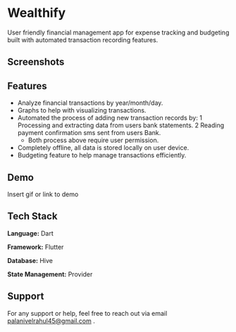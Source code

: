 # Wealthify

User friendly financial management app for expense tracking and budgeting built with automated transaction recording features.

## Screenshots

## Features

- Analyze financial transactions by year/month/day.
- Graphs to help with visualizing transactions.
- Automated the process of adding new transaction records by:
  1 Processing and extracting data from users bank statements.
  2 Reading payment confirmation sms sent from users Bank.
  - Both process above require user permission.
- Completely offline, all data is stored locally on user device.
- Budgeting feature to help manage transactions efficiently.

## Demo

Insert gif or link to demo

## Tech Stack

**Language:** Dart

**Framework:** Flutter

**Database:** Hive

**State Management:** Provider

## Support

For any support or help, feel free to reach out via email palanivelrahul45@gmail.com .
